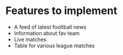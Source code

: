 # Features to implement

- A feed of latest fooltball news
- Information about fav team
- Live matches
- Table for various league matches